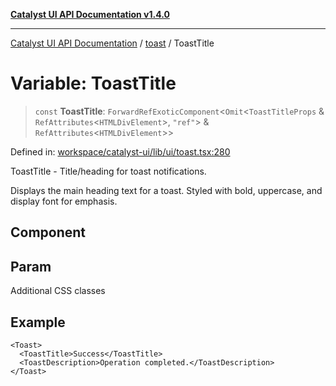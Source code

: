 [**Catalyst UI API Documentation v1.4.0**](../../README.md)

---

[Catalyst UI API Documentation](../../README.md) / [toast](../README.md) / ToastTitle

# Variable: ToastTitle

> `const` **ToastTitle**: `ForwardRefExoticComponent`\<`Omit`\<`ToastTitleProps` & `RefAttributes`\<`HTMLDivElement`\>, `"ref"`\> & `RefAttributes`\<`HTMLDivElement`\>\>

Defined in: [workspace/catalyst-ui/lib/ui/toast.tsx:280](https://github.com/TheBranchDriftCatalyst/catalyst-ui/blob/main/lib/ui/toast.tsx#L280)

ToastTitle - Title/heading for toast notifications.

Displays the main heading text for a toast. Styled with bold,
uppercase, and display font for emphasis.

## Component

## Param

Additional CSS classes

## Example

```tsx
<Toast>
  <ToastTitle>Success</ToastTitle>
  <ToastDescription>Operation completed.</ToastDescription>
</Toast>
```
